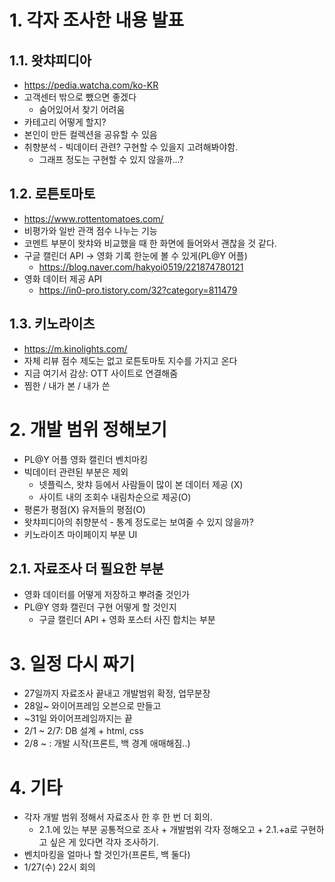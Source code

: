# 1. 각자 조사한 내용 발표
## 1.1. 왓챠피디아
- https://pedia.watcha.com/ko-KR
- 고객센터 밖으로 뺐으면 좋겠다
  - 숨어있어서 찾기 어려움
- 카테고리 어떻게 할지?
- 본인이 만든 컬렉션을 공유할 수 있음
- 취향분석 - 빅데이터 관련? 구현할 수 있을지 고려해봐야함.
  - 그래프 정도는 구현할 수 있지 않을까...?

## 1.2. 로튼토마토
- https://www.rottentomatoes.com/
- 비평가와 일반 관객 점수 나누는 기능
- 코멘트 부분이 왓챠와 비교했을 때 한 화면에 들어와서 괜찮을 것 같다.
- 구글 캘린더 API -> 영화 기록 한눈에 볼 수 있게(PL@Y 어플)
  - https://blog.naver.com/hakyoi0519/221874780121
- 영화 데이터 제공 API
  - https://in0-pro.tistory.com/32?category=811479

## 1.3. 키노라이츠
- https://m.kinolights.com/
- 자체 리뷰 점수 제도는 없고 로튼토마토 지수를 가지고 온다
- 지금 여기서 감상: OTT 사이트로 연결해줌
- 찜한 / 내가 본 / 내가 쓴

# 2. 개발 범위 정해보기
- PL@Y 어플 영화 캘린더 벤치마킹
- 빅데이터 관련된 부분은 제외
  - 넷플릭스, 왓챠 등에서 사람들이 많이 본 데이터 제공 (X)
  - 사이트 내의 조회수 내림차순으로 제공(O)
- 평론가 평점(X) 유저들의 평점(O)
- 왓챠피디아의 취향분석 - 통계 정도로는 보여줄 수 있지 않을까?
- 키노라이츠 마이페이지 부분 UI

## 2.1. 자료조사 더 필요한 부분
- 영화 데이터를 어떻게 저장하고 뿌려줄 것인가
- PL@Y 영화 캘린더 구현 어떻게 할 것인지
  - 구글 캘린더 API + 영화 포스터 사진 합치는 부분

# 3. 일정 다시 짜기
- 27일까지 자료조사 끝내고 개발범위 확정, 업무분장
- 28일~ 와이어프레임 오븐으로 만들고
- ~31일 와이어프레임까지는 끝 
- 2/1 ~ 2/7: DB 설계 + html, css
- 2/8 ~ : 개발 시작(프론트, 백 경계 애매해짐..)

# 4. 기타
- 각자 개발 범위 정해서 자료조사 한 후 한 번 더 회의.
  - 2.1.에 있는 부분 공통적으로 조사 + 개발범위 각자 정해오고 + 2.1.+a로 구현하고 싶은 게 있다면 각자 조사하기.
- 벤치마킹을 얼마나 할 것인가(프론트, 백 둘다)
- 1/27(수) 22시 회의